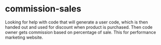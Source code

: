 # commission-sales
Looking for help with code that will generate a user code, which is then handed out and used for discount when product is purchased. Then code owner gets commission based on percentage of sale. This for performance marketing website.
